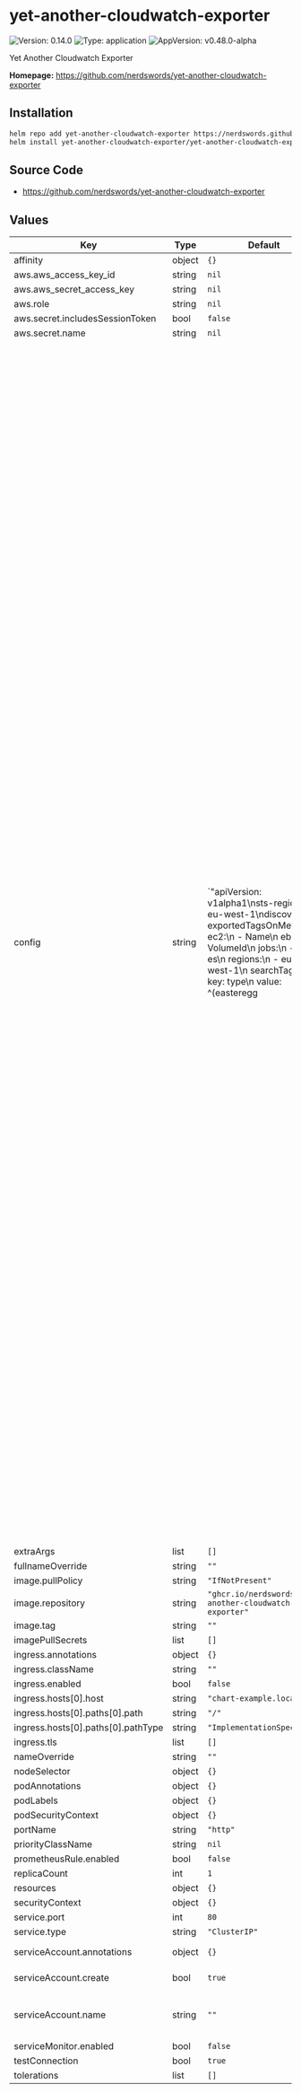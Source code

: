# yet-another-cloudwatch-exporter

![Version: 0.14.0](https://img.shields.io/badge/Version-0.14.0-informational?style=flat-square) ![Type: application](https://img.shields.io/badge/Type-application-informational?style=flat-square) ![AppVersion: v0.48.0-alpha](https://img.shields.io/badge/AppVersion-v0.48.0--alpha-informational?style=flat-square)

Yet Another Cloudwatch Exporter

**Homepage:** <https://github.com/nerdswords/yet-another-cloudwatch-exporter>

## Installation

```sh
helm repo add yet-another-cloudwatch-exporter https://nerdswords.github.io/yet-another-cloudwatch-exporter
helm install yet-another-cloudwatch-exporter/yet-another-cloudwatch-exporter
```

## Source Code

* <https://github.com/nerdswords/yet-another-cloudwatch-exporter>

## Values

| Key | Type | Default | Description |
|-----|------|---------|-------------|
| affinity | object | `{}` |  |
| aws.aws_access_key_id | string | `nil` |  |
| aws.aws_secret_access_key | string | `nil` |  |
| aws.role | string | `nil` |  |
| aws.secret.includesSessionToken | bool | `false` |  |
| aws.secret.name | string | `nil` |  |
| config | string | `"apiVersion: v1alpha1\nsts-region: eu-west-1\ndiscovery:\n  exportedTagsOnMetrics:\n    ec2:\n      - Name\n    ebs:\n      - VolumeId\n  jobs:\n  - type: es\n    regions:\n      - eu-west-1\n    searchTags:\n      - key: type\n        value: ^(easteregg|k8s)$\n    metrics:\n      - name: FreeStorageSpace\n        statistics:\n        - Sum\n        period: 60\n        length: 600\n      - name: ClusterStatus.green\n        statistics:\n        - Minimum\n        period: 60\n        length: 600\n      - name: ClusterStatus.yellow\n        statistics:\n        - Maximum\n        period: 60\n        length: 600\n      - name: ClusterStatus.red\n        statistics:\n        - Maximum\n        period: 60\n        length: 600\n  - type: elb\n    regions:\n      - eu-west-1\n    length: 900\n    delay: 120\n    statistics:\n      - Minimum\n      - Maximum\n      - Sum\n    searchTags:\n      - key: KubernetesCluster\n        value: production-19\n    metrics:\n      - name: HealthyHostCount\n        statistics:\n        - Minimum\n        period: 600\n        length: 600 #(this will be ignored)\n      - name: HTTPCode_Backend_4XX\n        statistics:\n        - Sum\n        period: 60\n        length: 900 #(this will be ignored)\n        delay: 300 #(this will be ignored)\n        nilToZero: true\n      - name: HTTPCode_Backend_5XX\n        period: 60\n  - type: alb\n    regions:\n      - eu-west-1\n    searchTags:\n      - key: kubernetes.io/service-name\n        value: .*\n    metrics:\n      - name: UnHealthyHostCount\n        statistics: [Maximum]\n        period: 60\n        length: 600\n  - type: vpn\n    regions:\n      - eu-west-1\n    searchTags:\n      - key: kubernetes.io/service-name\n        value: .*\n    metrics:\n      - name: TunnelState\n        statistics:\n        - p90\n        period: 60\n        length: 300\n  - type: kinesis\n    regions:\n      - eu-west-1\n    metrics:\n      - name: PutRecords.Success\n        statistics:\n        - Sum\n        period: 60\n        length: 300\n  - type: s3\n    regions:\n      - eu-west-1\n    searchTags:\n      - key: type\n        value: public\n    metrics:\n      - name: NumberOfObjects\n        statistics:\n          - Average\n        period: 86400\n        length: 172800\n      - name: BucketSizeBytes\n        statistics:\n          - Average\n        period: 86400\n        length: 172800\n  - type: ebs\n    regions:\n      - eu-west-1\n    searchTags:\n      - key: type\n        value: public\n    metrics:\n      - name: BurstBalance\n        statistics:\n        - Minimum\n        period: 600\n        length: 600\n        addCloudwatchTimestamp: true\n  - type: kafka\n    regions:\n      - eu-west-1\n    searchTags:\n      - key: env\n        value: dev\n    metrics:\n      - name: BytesOutPerSec\n        statistics:\n        - Average\n        period: 600\n        length: 600\n  - type: appstream\n    regions:\n      - eu-central-1\n    searchTags:\n      - key: saas_monitoring\n        value: true\n    metrics:\n      - name: ActualCapacity\n        statistics:\n          - Average\n        period: 600\n        length: 600\n      - name: AvailableCapacity\n        statistics:\n          - Average\n        period: 600\n        length: 600\n      - name: CapacityUtilization\n        statistics:\n          - Average\n        period: 600\n        length: 600\n      - name: DesiredCapacity\n        statistics:\n          - Average\n        period: 600\n        length: 600\n      - name: InUseCapacity\n        statistics:\n          - Average\n        period: 600\n        length: 600\n      - name: PendingCapacity\n        statistics:\n          - Average\n        period: 600\n        length: 600\n      - name: RunningCapacity\n        statistics:\n          - Average\n        period: 600\n        length: 600\n      - name: InsufficientCapacityError\n        statistics:\n          - Average\n        period: 600\n        length: 600\n  - type: backup\n    regions:\n      - eu-central-1\n    searchTags:\n      - key: saas_monitoring\n        value: true\n    metrics:\n      - name: NumberOfBackupJobsCompleted\n        statistics:\n          - Average\n        period: 600\n        length: 600\nstatic:\n  - namespace: AWS/AutoScaling\n    name: must_be_set\n    regions:\n      - eu-west-1\n    dimensions:\n     - name: AutoScalingGroupName\n       value: Test\n    customTags:\n      - key: CustomTag\n        value: CustomValue\n    metrics:\n      - name: GroupInServiceInstances\n        statistics:\n        - Minimum\n        period: 60\n        length: 300"` |  |
| extraArgs | list | `[]` |  |
| fullnameOverride | string | `""` |  |
| image.pullPolicy | string | `"IfNotPresent"` |  |
| image.repository | string | `"ghcr.io/nerdswords/yet-another-cloudwatch-exporter"` |  |
| image.tag | string | `""` |  |
| imagePullSecrets | list | `[]` |  |
| ingress.annotations | object | `{}` |  |
| ingress.className | string | `""` |  |
| ingress.enabled | bool | `false` |  |
| ingress.hosts[0].host | string | `"chart-example.local"` |  |
| ingress.hosts[0].paths[0].path | string | `"/"` |  |
| ingress.hosts[0].paths[0].pathType | string | `"ImplementationSpecific"` |  |
| ingress.tls | list | `[]` |  |
| nameOverride | string | `""` |  |
| nodeSelector | object | `{}` |  |
| podAnnotations | object | `{}` |  |
| podLabels | object | `{}` |  |
| podSecurityContext | object | `{}` |  |
| portName | string | `"http"` |  |
| priorityClassName | string | `nil` |  |
| prometheusRule.enabled | bool | `false` |  |
| replicaCount | int | `1` |  |
| resources | object | `{}` |  |
| securityContext | object | `{}` |  |
| service.port | int | `80` |  |
| service.type | string | `"ClusterIP"` |  |
| serviceAccount.annotations | object | `{}` | Annotations to add to the service account |
| serviceAccount.create | bool | `true` | Specifies whether a service account should be created |
| serviceAccount.name | string | `""` | The name of the service account to use. If not set and create is true, a name is generated using the fullname template |
| serviceMonitor.enabled | bool | `false` |  |
| testConnection | bool | `true` |  |
| tolerations | list | `[]` |  |
